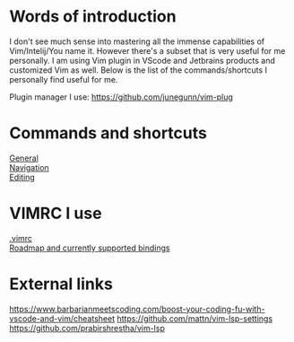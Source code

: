 # Words of introduction
I don't see much sense into mastering all the immense capabilities of Vim/Intelij/You name it. However there's a subset that is very useful for me personally. I am using Vim plugin in VScode and Jetbrains products and customized Vim as well. Below is the list of the commands/shortcuts I personally find useful for me.

Plugin manager I use: https://github.com/junegunn/vim-plug

# Commands and shortcuts
[General](general.md)  
[Navigation](navigation.md)  
[Editing](editing.md)

# VIMRC I use
[.vimrc](.vimrc)  
[Roadmap and currently supported bindings](roadmap.md)

# External links
https://www.barbarianmeetscoding.com/boost-your-coding-fu-with-vscode-and-vim/cheatsheet
https://github.com/mattn/vim-lsp-settings
https://github.com/prabirshrestha/vim-lsp